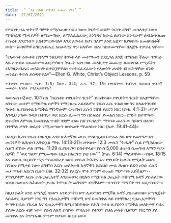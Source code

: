 ```yaml
---
title:  “ ‘እኔ በልቤ የዋህና ትሑት ነኝና’ ”
date:  27/07/2021
---
```


የዋህነት ዛሬ ዝቅተኛ ግምት የሚሰጠው ባህሪ ነው። ትህትና ወይም ገርነት ደግሞ መሳለቂያ ነው። ማኅበራዊ ሚዲያዎች ለሚጮኸው; ለሚለፈልፈው; ዕንግዳና አውሬ ለሆነው እንዲሁም ለብልጭልጩ ትኩረት እንድንሰጥ አስተምረውናል። እንደ እውነቱ ከሆነ ዓለም እንደ አቋም ከያዛቸው አመለካከቶች ውስጥ አብዛኞቹ እግዚአብሔር አስፈላጊና ዋጋ አላቸው ብሎ ካስቀመጣቸው በእጅጉ ተቃራኒ ናቸው።

“የእውነት ዕውቀት በዓላማ ንጽህናና ቅንነት ላይ መተማመን ያደርጋል እንጂ በማሰብ ችሎታ ጥንካሬ ላይ አጥብቆ አይመካም። ልቦቻቸውን ትሑት አድርገው መለኮታዊ መመሪያ ለመቀበል የሚሹትን የእግዚአብሔር መላእክት ይቀርቧቸዋል። የተትረፈረፈውን የእውነት ሐብት ይከፍትላቸው ዘንድ መንፈስ ቅዱስ ይሰጣቸዋል።”—Ellen G. White, Christ’s Object Lessons, p. 59

`ጥቅሶቹን ያንብቡ: ማቴ. 5:5; 1ጴጥ. 3:4; ኢሳ. 57: 15። የዋህነትንና ትህትናን በእነዚህ ጥቅሶች መሠረት እንዴት ይገልጹአቸዋል?`

ጳውሎስ በ2ቆሮ. 10:1 ስለ “ክርስቶስ የዋህነትና ገርነት” ይጠቅሳል። የዋህነትና ገርነት በአቋማቸው ጸንተው መቆም የማይችሉ ሰዎችን የሚገልጡ አይደሉም። የሱስ ራሱ ተልዕኮው ገና ስላልተገባደደ ግጭት ሊያስከተል ከሚችል ማንኛውም ውዝግብ ራሱን ገሸሽ ያደርግ ነበር (ዮሐ. 4:1-3)። ሆኖም እንዲህ ያለው ጉዳይ በቀጥታ ወደ እርሱ ሲመጣ ግን በድፍረት ይመልስ ነበር--ደግነት በተሞላው ድፍረት። ለምሳሌ ከመስቀል ጥቂት ቀደም ብሎ ስለ የሩሳሌም ማንባቱ መራገሙ ሳይሆን በእንባ በተሞሉ ቃላት ወደፊት የሚመጣውን ውድመት ማመላከቱ ነበር (ሉቃ. 19:41-44)።

በአዲስ ኪዳን የሱስ ብዙ ጊዜ እንደ ሁለተኛው ሙሴ ተገልጧል። በተራራ ላይ ሆኖ የመንግሥቱን መርኅዎች ለሕዝብ አቅርቧል ማቴ. 14:13-21)። ዘኍልቍ 12:3 ሙሴን “ትሑት” ሲል የሚገልጠው ሲሆን ይኸው ቃል በማቴ. 11:29 ሲያስተጋባ ይስተዋላል። የሱስ 5,000 ሕዝብ ሲመግብ እማኝ የሆኑ ሰዎች: “ ‘ወደ ዓለም የሚመጣው ነቢይ በእርግጥ ይህ ነው’ ” (ዮሐ. 6:14) ማለታቸው--የዘዳ. 18:15 እና የሙሴ ነቢይነት ሚና ማመሳከሪያ ነው። የየሱስ ትሕትና እና የዋህነት ከሙሴ የሚልቅ መሆኑ በግልጽ የሚታይ ነው። ደግሞስ እርሱ መለኮታዊ አዳኛችን አይደል! ሙሴ ሕዝቡ ይድን ዘንድ ራሱን መሥዋእት አድርጎ ቢሰጥ (ዘፀ. 32:32) የእርሱ ሞት ምንም ውጤት ማምጣት አይችልም--ምክንያቱም እርሱ ራሱ ኃጢአተኛ እንደመሆኑ; በደሉን የሚከፍል ኃጢአት ተሸካሚ አዳኝ ያስፈልገው ነበር። ከሙሴና ከሕይወት ታሪኩ ትምህርት መቅሰም ብንችልም--ደኅንነት ማግኘት ግን አይታሰብም።

ከዚህ ይልቅ እንደ አማላጅ ሳይሆን እንደ ምትክ ሆኖ ሊቆምልን የሚችል አዳኝ ያስፈልገናል። አማላጅነት አስፈላጊ ቢሆንም ነገር ግን የኃጢአታችን ተሸካሚ ሆኖ በመስቀል ላይ የተቸነከረ; የኃጢአታችንን ቅጣት በራሱ የከፈለ እና ኃጢአታችን ከሚያስከትለው የሕግ ጥያቄ ሊያድነን የሚችል መለኮታዊ ባህሪ ያለው እርሱ ብቻ ነው። የሱስ ለእኛ ያሳየው ምሳሌነት የቱንም ያህል ታላቅ ቢሆንም ነገር ግን ያለ መስቀሉ እና ትንሣኤው ምንም የሆነው ለዚህ ነው።